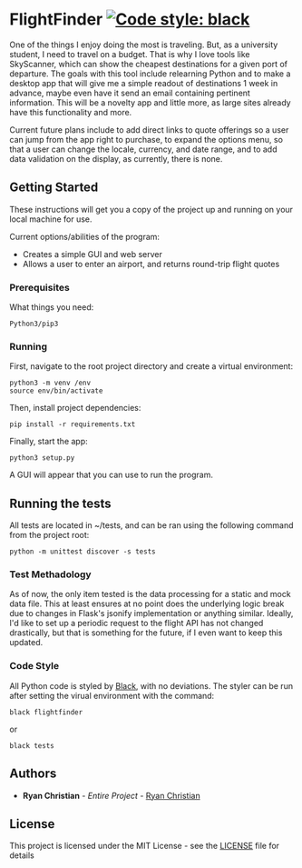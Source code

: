 # FlightFinder [![Code style: black](https://img.shields.io/badge/code%20style-black-000000.svg)](https://github.com/ambv/black)

One of the things I enjoy doing the most is traveling. But, as a university student, I need to travel on a budget. That is why I love tools like SkyScanner, which can show the cheapest destinations for a given port of departure. The goals with this tool include relearning Python and to make a desktop app that will give me a simple readout of destinations 1 week in advance, maybe even have it send an email containing pertinent information. This will be a novelty app and little more, as large sites already have this functionality and more.

Current future plans include to add direct links to quote offerings so a user can jump from the app right to purchase, to expand the options menu, so that a user can change the locale, currency, and date range, and to add data validation on the display, as currently, there is none.

## Getting Started

These instructions will get you a copy of the project up and running on your local machine for use.

Current options/abilities of the program:

- Creates a simple GUI and web server
- Allows a user to enter an airport, and returns round-trip flight quotes

### Prerequisites

What things you need:

```
Python3/pip3
```

### Running

First, navigate to the root project directory and create a virtual environment:

```
python3 -m venv /env
source env/bin/activate
```

Then, install project dependencies:

```
pip install -r requirements.txt
```

Finally, start the app:

```
python3 setup.py
```

A GUI will appear that you can use to run the program.


## Running the tests

All tests are located in ~/tests, and can be ran using the following command from the project root:

```
python -m unittest discover -s tests
```

### Test Methadology

As of now, the only item tested is the data processing for a static and mock data file. This at least ensures at no point does the underlying logic break due to changes in Flask's jsonify implementation or anything similar. Ideally, I'd like to set up a periodic request to the flight API has not changed drastically, but that is something for the future, if I even want to keep this updated.

### Code Style

All Python code is styled by [Black](https://github.com/ambv/black), with no deviations. The styler can be run after setting the virual environment with the command:

```
black flightfinder
```

or 

```
black tests
```

## Authors

* **Ryan Christian** - *Entire Project* - [Ryan Christian](https://github.com/RyanChristian4427)

## License

This project is licensed under the MIT License - see the [LICENSE](LICENSE) file for details
